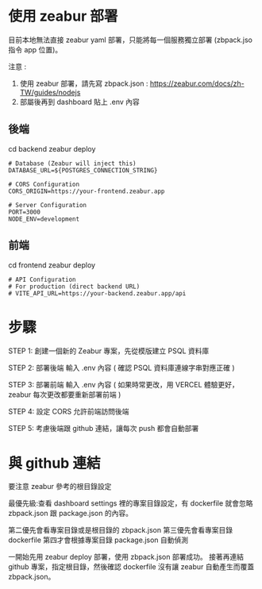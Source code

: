 # 使用 zeabur 部署

目前本地無法直接 zeabur yaml 部署，只能將每一個服務獨立部署 (zbpack.jso 指令 app 位置)。


注意 :
1. 使用 zeabur 部署，請先寫 zbpack.json : https://zeabur.com/docs/zh-TW/guides/nodejs
2. 部屬後再到 dashboard 貼上 .env 內容


## 後端
cd backend
zeabur deploy

```.env
# Database (Zeabur will inject this)
DATABASE_URL=${POSTGRES_CONNECTION_STRING}

# CORS Configuration
CORS_ORIGIN=https://your-frontend.zeabur.app

# Server Configuration
PORT=3000
NODE_ENV=development
```




## 前端 
cd frontend
zeabur deploy

```.env
# API Configuration
# For production (direct backend URL)
# VITE_API_URL=https://your-backend.zeabur.app/api
```

# 步驟

STEP 1: 創建一個新的 Zeabur 專案，先從模版建立 PSQL 資料庫

STEP 2: 部署後端 輸入 .env 內容 ( 確認 PSQL 資料庫連線字串對應正確 )

STEP 3: 部署前端 輸入 .env 內容 ( 如果時常更改，用 VERCEL 體驗更好，zeabur 每次更改都要重新部署前端 )

STEP 4: 設定 CORS 允許前端訪問後端 

STEP 5: 考慮後端跟 github 連結，讓每次 push 都會自動部署

# 與 github 連結

要注意 zeabur 參考的根目錄設定

最優先級:查看 dashboard settings 裡的專案目錄設定，有 dockerfile 就會忽略 zbpack.json 跟 package.json 的內容。

第二優先會看專案目錄或是根目錄的 zbpack.json
第三優先會看專案目錄 dockerfile
第四才會根據專案目錄 package.json 自動偵測

一開始先用 zeabur deploy 部署，使用 zbpack.json 部署成功。
接著再連結 github 專案，指定根目錄，然後確認 dockerfile 沒有讓 zeabur 自動產生而覆蓋 zbpack.json。